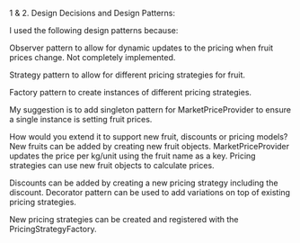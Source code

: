 1 & 2. Design Decisions and Design Patterns:

I used the following design patterns because:

Observer pattern to allow for dynamic updates to the pricing when fruit prices change. Not completely implemented.

Strategy pattern to allow for different pricing strategies for fruit.

Factory pattern to create instances of different pricing strategies.

My suggestion is to add singleton pattern for MarketPriceProvider to ensure a single instance is setting fruit prices.

How would you extend it to support new fruit, discounts or pricing models?
New fruits can be added by creating new fruit objects. MarketPriceProvider updates the price per kg/unit using the fruit name as a key. Pricing strategies can use new fruit objects to calculate prices.

Discounts can be added by creating a new pricing strategy including the discount. Decorator pattern can be used to add variations on top of existing pricing strategies.

New pricing strategies can be created and registered with the PricingStrategyFactory.
